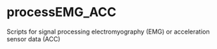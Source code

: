 # processEMG_ACC
Scripts for signal processing electromyography (EMG) or acceleration sensor data (ACC)

